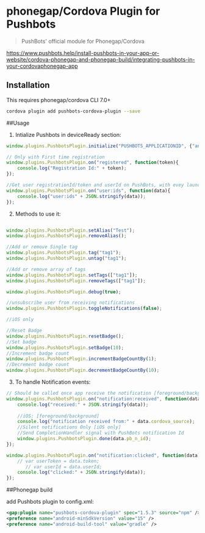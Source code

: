 # phonegap/Cordova Plugin for Pushbots

> PushBots' official module for Phonegap/Cordova

https://www.pushbots.help/install-pushbots-in-your-app-or-website/cordova-phonegap-and-phonegap-build/integrating-pushbots-in-your-cordovaphonegap-app


## Installation

This requires phonegap/cordova CLI 7.0+

```bash
cordova plugin add pushbots-cordova-plugin --save
```

##Usage

1. Intialize Pushbots in deviceReady section:
```javascript
window.plugins.PushbotsPlugin.initialize("PUSHBOTS_APPLICATIONID", {"android":{"sender_id":"SENDER_ID"}});

// Only with First time registration
window.plugins.PushbotsPlugin.on("registered", function(token){
	console.log("Registration Id:" + token);
});

//Get user registrationId/token and userId on PushBots, with evey launch of the app even launching with notification
window.plugins.PushbotsPlugin.on("user:ids", function(data){
	console.log("user:ids" + JSON.stringify(data));
});
```


2. Methods to use it:
```javascript

window.plugins.PushbotsPlugin.setAlias("Test");
window.plugins.PushbotsPlugin.removeAlias();

//Add or remove Single tag
window.plugins.PushbotsPlugin.tag("tag1");
window.plugins.PushbotsPlugin.untag("tag1");

//Add or remove array of tags
window.plugins.PushbotsPlugin.setTags(["tag1"]);
window.plugins.PushbotsPlugin.removeTags(["tag1"]);

window.plugins.PushbotsPlugin.debug(true);

//unsubscribe user from receiving notifications
window.plugins.PushbotsPlugin.toggleNotifications(false);

//iOS only

//Reset Badge
window.plugins.PushbotsPlugin.resetBadge();
//Set badge
window.plugins.PushbotsPlugin.setBadge(10);
//Increment badge count
window.plugins.PushbotsPlugin.incrementBadgeCountBy(1);
//Decrement badge count
window.plugins.PushbotsPlugin.decrementBadgeCountBy(10);
 ```
 
 
 3. To handle Notification events:

```javascript
// Should be called once app receive the notification [foreground/background]
window.plugins.PushbotsPlugin.on("notification:received", function(data){
	console.log("received:" + JSON.stringify(data));
	
	//iOS: [foreground/background]
	console.log("notification received from:" + data.cordova_source);
	//Silent notifications Only [iOS only]
	//Send CompletionHandler signal with PushBots notification Id
	window.plugins.PushbotsPlugin.done(data.pb_n_id);
});

window.plugins.PushbotsPlugin.on("notification:clicked", function(data){
	// var userToken = data.token; 
       // var userId = data.userId;
  	console.log("clicked:" + JSON.stringify(data));
});
 ```
 

##Phonegap build

add Pushbots plugin to config.xml:

```xml
<gap:plugin name="pushbots-cordova-plugin" spec="1.5.3" source="npm" />
<preference name="android-minSdkVersion" value="15" />
<preference name="android-build-tool" value="gradle" />

 ```
